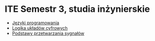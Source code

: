 # ITE Semestr 3, studia inżynierskie

- [Języki programowania](https://github.com/Ite-2022-pwr/Jezyki-Programowania)
- [Logika układów cyfrowych](https://github.com/Ite-2022-pwr/luc-ultimate)
- [Podstawy przetwarzania sygnałów](https://github.com/Ite-2022-pwr/Podstawy-przetwarzania-sygnalow)
